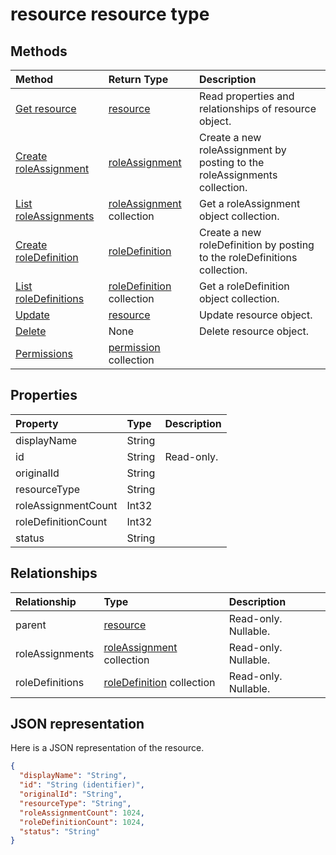 # resource resource type




## Methods

| Method		   | Return Type	|Description|
|:---------------|:--------|:----------|
|[Get resource](../api/resource_get.md) | [resource](resource.md) |Read properties and relationships of resource object.|
|[Create roleAssignment](../api/resource_post_roleassignments.md) |[roleAssignment](roleassignment.md)| Create a new roleAssignment by posting to the roleAssignments collection.|
|[List roleAssignments](../api/resource_list_roleassignments.md) |[roleAssignment](roleassignment.md) collection| Get a roleAssignment object collection.|
|[Create roleDefinition](../api/resource_post_roledefinitions.md) |[roleDefinition](roledefinition.md)| Create a new roleDefinition by posting to the roleDefinitions collection.|
|[List roleDefinitions](../api/resource_list_roledefinitions.md) |[roleDefinition](roledefinition.md) collection| Get a roleDefinition object collection.|
|[Update](../api/resource_update.md) | [resource](resource.md)	|Update resource object. |
|[Delete](../api/resource_delete.md) | None |Delete resource object. |
|[Permissions](../api/resource_permissions.md)|[permission](permission.md) collection||

## Properties
| Property	   | Type	|Description|
|:---------------|:--------|:----------|
|displayName|String||
|id|String| Read-only.|
|originalId|String||
|resourceType|String||
|roleAssignmentCount|Int32||
|roleDefinitionCount|Int32||
|status|String||

## Relationships
| Relationship | Type	|Description|
|:---------------|:--------|:----------|
|parent|[resource](resource.md)| Read-only. Nullable.|
|roleAssignments|[roleAssignment](roleassignment.md) collection| Read-only. Nullable.|
|roleDefinitions|[roleDefinition](roledefinition.md) collection| Read-only. Nullable.|

## JSON representation

Here is a JSON representation of the resource.

<!-- {
  "blockType": "resource",
  "optionalProperties": [

  ],
  "@odata.type": "microsoft.graph.resource"
}-->

```json
{
  "displayName": "String",
  "id": "String (identifier)",
  "originalId": "String",
  "resourceType": "String",
  "roleAssignmentCount": 1024,
  "roleDefinitionCount": 1024,
  "status": "String"
}

```

<!-- uuid: 8fcb5dbc-d5aa-4681-8e31-b001d5168d79
2015-10-25 14:57:30 UTC -->
<!-- {
  "type": "#page.annotation",
  "description": "resource resource",
  "keywords": "",
  "section": "documentation",
  "tocPath": ""
}-->
